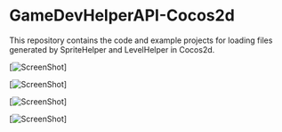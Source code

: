 GameDevHelperAPI-Cocos2d
========================

This repository contains the code and example projects for loading files generated by SpriteHelper and LevelHelper in Cocos2d.

[![ScreenShot](https://raw.github.com/vladubogdan/GameDevHelperAPI-Cocos2d/master/readmeResources/SpriteHelperSpriteSheetsEditorVideo.png)]

[![ScreenShot](https://raw.github.com/vladubogdan/GameDevHelperAPI-Cocos2d/master/readmeResources/SpriteHelperSpriteSheetAnimationVideo.png)]

[![ScreenShot](https://raw.github.com/vladubogdan/GameDevHelperAPI-Cocos2d/master/readmeResources/SpriteHelperPhysicsEditorVideo.png)]

[![ScreenShot](https://raw.github.com/vladubogdan/GameDevHelperAPI-Cocos2d/master/readmeResources/SpriteHelperSkeletalAnimationVideo.png)]
